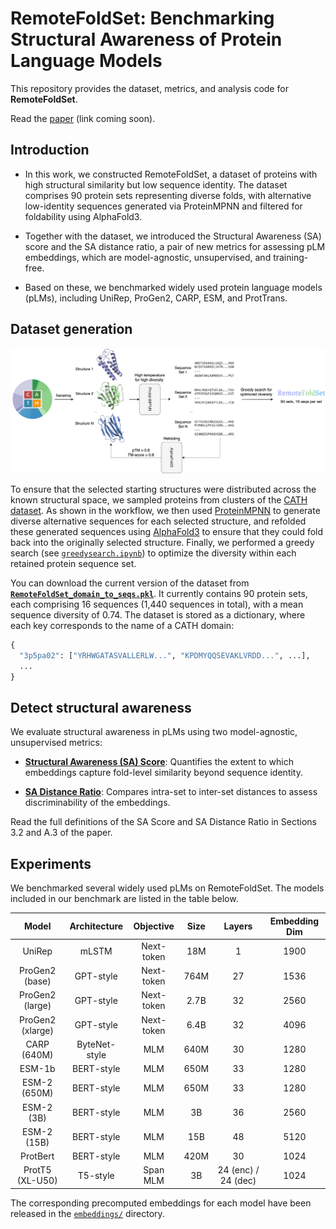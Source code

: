 # RemoteFoldSet: Benchmarking Structural Awareness of Protein Language Models

This repository provides the dataset, metrics, and analysis code for **RemoteFoldSet**.  

Read the [paper](#) (link coming soon).  


## Introduction
  - In this work, we constructed RemoteFoldSet, a dataset of proteins with high structural similarity but low sequence identity. The dataset comprises 90 protein sets representing diverse folds, with alternative low-identity sequences generated via ProteinMPNN and filtered for foldability using AlphaFold3.

  - Together with the dataset, we introduced the Structural Awareness (SA) score and the SA distance ratio, a pair of new metrics for assessing pLM embeddings, which are model-agnostic, unsupervised, and training-free.

  - Based on these, we benchmarked widely used protein language models (pLMs), including UniRep, ProGen2, CARP, ESM, and ProtTrans.  

## Dataset generation
<img src="figs/workflow_ai4s_new.png" alt="workflow" width="1600">

To ensure that the selected starting structures were distributed across the known structural space, we sampled proteins from clusters of the [CATH dataset](https://www.cathdb.info/). As shown in the workflow, we then used [ProteinMPNN](https://github.com/dauparas/ProteinMPNN) to generate diverse alternative sequences for each selected structure, and refolded these generated sequences using [AlphaFold3](https://github.com/google-deepmind/alphafold3) to ensure that they could fold back into the originally selected structure. Finally, we performed a greedy search (see [`greedysearch.ipynb`](notebooks/greedysearch.ipynb)) to optimize the diversity within each retained protein sequence set.

You can download the current version of the dataset from [**`RemoteFoldSet_domain_to_seqs.pkl`**](saved/RemoteFoldSet_domain_to_seqs.pkl). It currently contains 90 protein sets, each comprising 16 sequences (1,440 sequences in total), with a mean sequence diversity of 0.74. The dataset is stored as a dictionary, where each key corresponds to the name of a CATH domain:
```python
{
  "3p5pa02": ["YRHWGATASVALLERLW...", "KPDMYQQSEVAKLVRDD...", ...],
  ...
}
```

## Detect structural awareness
We evaluate structural awareness in pLMs using two model-agnostic, unsupervised metrics:

- [**Structural Awareness (SA) Score**](metrics/sa_score.py): Quantifies the extent to which embeddings capture fold-level similarity beyond sequence identity.

- [**SA Distance Ratio**](metrics/sa_distance_ratio.py): Compares intra-set to inter-set distances to assess discriminability of the embeddings.

Read the full definitions of the SA Score and SA Distance Ratio in Sections 3.2 and A.3 of the paper.

## Experiments
We benchmarked several widely used pLMs on RemoteFoldSet. The models included in our benchmark are listed in the table below.

| Model            | Architecture  | Objective  | Size | Layers              | Embedding Dim |
| :----------------: | :-------------: | :----------: | :----: | :-------------------: | :-------------: |
| UniRep           | mLSTM         | Next-token | 18M  | 1                   | 1900          |
| ProGen2 (base)   | GPT-style     | Next-token | 764M | 27                  | 1536          |
| ProGen2 (large)  | GPT-style     | Next-token | 2.7B | 32                  | 2560          |
| ProGen2 (xlarge) | GPT-style     | Next-token | 6.4B | 32                  | 4096          |
| CARP (640M)      | ByteNet-style | MLM        | 640M | 30                  | 1280          |
| ESM-1b           | BERT-style    | MLM        | 650M | 33                  | 1280          |
| ESM-2 (650M)     | BERT-style    | MLM        | 650M | 33                  | 1280          |
| ESM-2 (3B)       | BERT-style    | MLM        | 3B   | 36                  | 2560          |
| ESM-2 (15B)      | BERT-style    | MLM        | 15B  | 48                  | 5120          |
| ProtBert         | BERT-style    | MLM        | 420M | 30                  | 1024          |
| ProtT5 (XL-U50)  | T5-style      | Span MLM   | 3B   | 24 (enc) / 24 (dec) | 1024          |


The corresponding precomputed embeddings for each model have been released in the [`embeddings/`](embeddings/) directory.